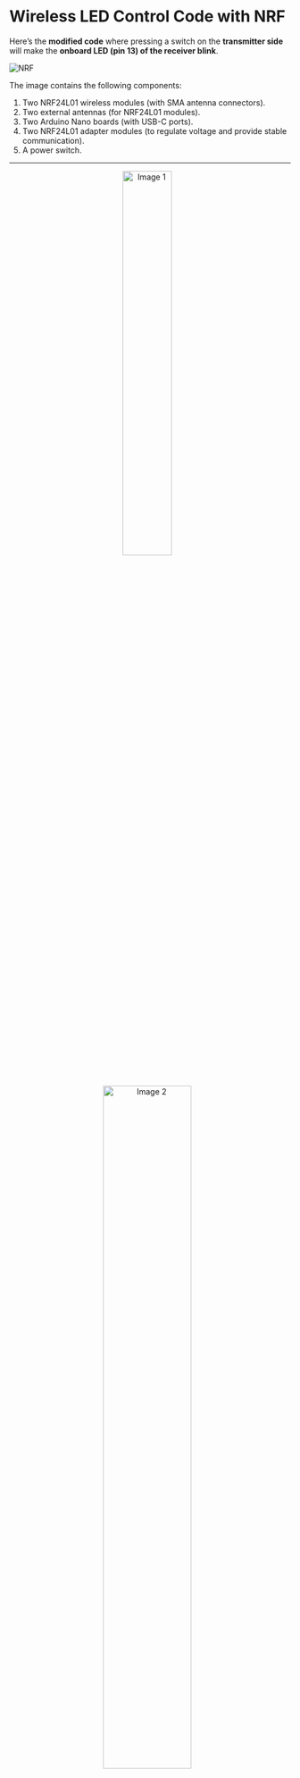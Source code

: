 # Wireless LED Control Code with NRF

Here’s the **modified code** where pressing a switch on the **transmitter side** will make the **onboard LED (pin 13) of the receiver blink**.

![NRF](https://github.com/user-attachments/assets/f48cd1ff-5484-4823-a58d-ae16e4f568ae)

The image contains the following components:

1. Two NRF24L01 wireless modules (with SMA antenna connectors).
2. Two external antennas (for NRF24L01 modules).
3. Two Arduino Nano boards (with USB-C ports).
4. Two NRF24L01 adapter modules (to regulate voltage and provide stable communication).
5. A power switch.

---

<p align="center">
  <img src="https://github.com/user-attachments/assets/9f9f3065-9689-4903-9115-2d919a661cc7" alt="Image 1" width="42%" style="margin-right: 10px;"/>
  <img src="https://github.com/user-attachments/assets/f6d41a19-6ad4-4d67-9c3e-62238c5789d3" alt="Image 2" width="56%" style="margin-right: 10px;"/>
</p>

---

### **Connections**
#### **Transmitter (Arduino Nano + NRF24L01 + Switch)**
| NRF24L01 Pin | Arduino Nano Pin |
|-------------|----------------|
| VCC | 3.3V |
| GND | GND |
| CE | D9 |
| CSN | D10 |
| SCK | D13 |
| MOSI | D11 |
| MISO | D12 |

**Switch Connection (Transmitter Side)**
| Switch Pin | Arduino Nano Pin |
|-----------|-----------------|
| One Side | D2 |
| Other Side | GND |

---

#### **Receiver (Arduino Nano + NRF24L01 + LED)**
| NRF24L01 Pin | Arduino Nano Pin |
|-------------|----------------|
| VCC | 3.3V |
| GND | GND |
| CE | D9 |
| CSN | D10 |
| SCK | D13 |
| MOSI | D11 |
| MISO | D12 |

**Onboard LED (Receiver Side)**
- The built-in **LED on Arduino Nano is on pin 13**.

---

![Screenshot (257)](https://github.com/user-attachments/assets/06fa3d60-073a-44b5-9853-f4784c6fe9ee)
![WhatsApp Image 2025-04-02 at 00 25 57_2cc4c958](https://github.com/user-attachments/assets/4e4a7240-a870-4469-95a1-8e1452d0a9c1)
![WhatsApp Image 2025-04-02 at 00 25 57_b91891a4](https://github.com/user-attachments/assets/af37f6b3-0352-413d-9619-33d3f3d141c7)

## **Transmitter Code (Send Data on Switch Press)**
```cpp
#include <SPI.h>
#include <nRF24L01.h>
#include <RF24.h>

RF24 radio(9, 10); // CE, CSN pins
const byte address[6] = "00001"; // Communication address
const int switchPin = 2; // Switch connected to D2
bool switchState = false;

void setup() {
    Serial.begin(115200);
    pinMode(switchPin, INPUT_PULLUP); // Use internal pull-up resistor
    radio.begin();
    radio.openWritingPipe(address);
    radio.setPALevel(RF24_PA_MIN);
    radio.stopListening(); // Set as transmitter
}

void loop() {
    switchState = digitalRead(switchPin) == LOW; // Active LOW switch
    radio.write(&switchState, sizeof(switchState));
    Serial.print("Switch State Sent: ");
    Serial.println(switchState);
    delay(100); // Debounce delay
}
```

---

![WhatsApp Image 2025-04-02 at 00 26 36_aa0cef31](https://github.com/user-attachments/assets/f8355d64-f0fc-4260-b990-aa208b63ef81)
![WhatsApp Image 2025-04-02 at 00 25 57_9359fc7d](https://github.com/user-attachments/assets/27b2d67a-1e54-4d2d-b199-6ed9f9aef664)


## **Receiver Code (Blink Onboard LED on Signal)**
```cpp
#include <SPI.h>
#include <nRF24L01.h>
#include <RF24.h>

RF24 radio(9, 10); // CE, CSN pins
const byte address[6] = "00001";
const int ledPin = 13; // Built-in LED

bool switchState = false;

void setup() {
    Serial.begin(115200);
    pinMode(ledPin, OUTPUT);
    radio.begin();
    radio.openReadingPipe(0, address);
    radio.setPALevel(RF24_PA_MIN);
    radio.startListening(); // Set as receiver
}

void loop() {
    if (radio.available()) {
        radio.read(&switchState, sizeof(switchState));
        Serial.print("Received Switch State: ");
        Serial.println(switchState);

        if (switchState) {
            // Blink the onboard LED
            digitalWrite(ledPin, HIGH);
            delay(200);
            digitalWrite(ledPin, LOW);
            delay(200);
        } else {
            digitalWrite(ledPin, LOW); // Turn off LED if switch is not pressed
        }
    }
}
```

---

### **How It Works**
1. **On Transmitter Side:**
   - The switch is connected to **D2** with an **internal pull-up** resistor.
   - When **pressed**, it sends a signal (`true`).
   - When **released**, it sends (`false`).
  
2. **On Receiver Side:**
   - If it receives `true`, the onboard **LED (pin 13) blinks**.
   - If it receives `false`, the LED **turns off**.

---

### **Optimizations:**
✔ **Debounced input:** 100ms delay prevents multiple triggers.  
✔ **Power-efficient RF module settings:** Uses `RF24_PA_MIN`.  
✔ **No unnecessary delays in receiver** (only LED blink cycle).  

